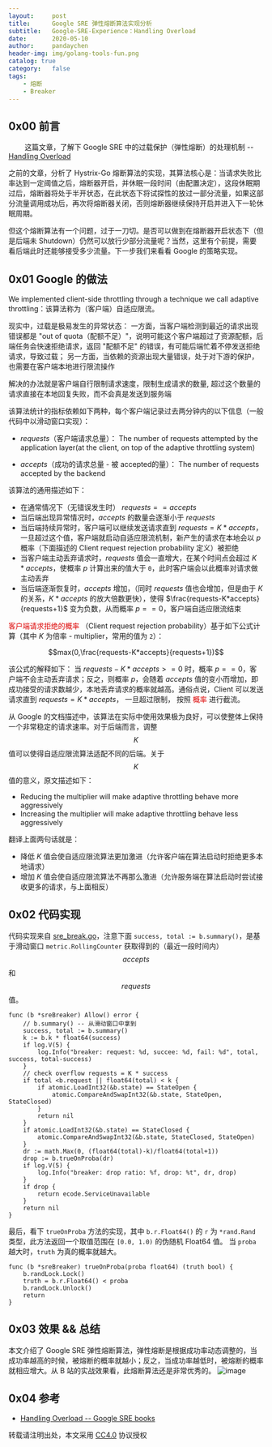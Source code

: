```yaml
---
layout:     post
title:      Google SRE 弹性熔断算法实现分析
subtitle:	Google-SRE-Experience：Handling Overload
date:       2020-05-10
author:     pandaychen
header-img: img/golang-tools-fun.png
catalog: true
category:   false
tags:
	- 熔断
	- Breaker
---
```


##  0x00    前言
&emsp;&emsp; 这篇文章，了解下 Google SRE 中的过载保护（弹性熔断）的处理机制 --[Handling Overload](https://landing.google.com/sre/sre-book/chapters/handling-overload)

之前的文章，分析了 Hystrix-Go 熔断算法的实现，其算法核心是：当请求失败比率达到一定阈值之后，熔断器开启，并休眠一段时间（由配置决定），这段休眠期过后，熔断器将处于半开状态，在此状态下将试探性的放过一部分流量，如果这部分流量调用成功后，再次将熔断器关闭，否则熔断器继续保持开启并进入下一轮休眠周期。

但这个熔断算法有一个问题，过于一刀切。是否可以做到在熔断器开启状态下（但是后端未 Shutdown）仍然可以放行少部分流量呢？当然，这里有个前提，需要看后端此时还能够接受多少流量。下一步我们来看看 Google 的策略实现。

##  0x01    Google 的做法

We implemented client-side throttling through a technique we call adaptive throttling：该算法称为（客户端）自适应限流。

现实中，过载是极易发生的异常状态：
一方面，当客户端检测到最近的请求出现错误都是 "out of quota（配额不足）"，说明可能这个客户端超过了资源配额，后端任务会快速拒绝请求，返回 "配额不足" 的错误，有可能后端忙着不停发送拒绝请求，导致过载；
另一方面，当依赖的资源出现大量错误，处于对下游的保护，也需要在客户端本地进行限流操作

解决的办法就是客户端自行限制请求速度，限制生成请求的数量, 超过这个数量的请求直接在本地回复失败，而不会真是发送到服务端

该算法统计的指标依赖如下两种，每个客户端记录过去两分钟内的以下信息（一般代码中以滑动窗口实现）：
-   $requests$（客户端请求总量）：
The number of requests attempted by the application layer(at the client, on top of the adaptive throttling system)

-   $accepts$（成功的请求总量 - 被 accepted的量）：
The number of requests accepted by the backend

该算法的通用描述如下：
-	在通常情况下（无错误发生时） $requests==accepts$
-	当后端出现异常情况时，$accepts$ 的数量会逐渐小于 $requests$
-	当后端持续异常时，客户端可以继续发送请求直到 $requests=K*accepts$，一旦超过这个值，客户端就启动自适应限流机制，新产生的请求在本地会以 $p$ 概率（下面描述的 Client request rejection probability 定义）被拒绝
-	当客户端主动丢弃请求时，$requests$ 值会一直增大，在某个时间点会超过 $K*accepts$，使概率 $p$ 计算出来的值大于 `0`，此时客户端会以此概率对请求做主动丢弃
-	当后端逐渐恢复时，$accepts$ 增加，（同时 $requests$ 值也会增加，但是由于 $K$ 的关系，$K*accepts$ 的放大倍数更快），使得 $\frac{requests-K*accepts}{requests+1}$ 变为负数，从而概率 $p==0$，客户端自适应限流结束

<font color="#dd0000"> 客户端请求拒绝的概率 </font>（Client request rejection probability）基于如下公式计算（其中 $K$ 为倍率 - multiplier，常用的值为 `2`）：

$$max(0,\frac{requests-K*accepts}{requests+1})$$

该公式的解释如下：
当 $requests-K*accepts>=0$ 时，概率 $p==0$，客户端不会主动丢弃请求；反之，则概率 $p$，会随着 $accepts$ 值的变小而增加，即成功接受的请求数越少，本地丢弃请求的概率就越高。通俗点说，Client 可以发送请求直到 $requests = K * accepts$， 一旦超过限制， 按照 <font color="#dd0000"> 概率</font> 进行截流。

从 Google 的文档描述中，该算法在实际中使用效果极为良好，可以使整体上保持一个非常稳定的请求速率。对于后端而言，调整 $$K$$ 值可以使得自适应限流算法适配不同的后端。关于 $$K$$ 值的意义，原文描述如下：
-   Reducing the multiplier will make adaptive throttling behave more aggressively
-   Increasing the multiplier will make adaptive throttling behave less aggressively

翻译上面两句话就是：
-	降低 $K$ 值会使自适应限流算法更加激进（允许客户端在算法启动时拒绝更多本地请求）
-	增加 $K$ 值会使自适应限流算法不再那么激进（允许服务端在算法启动时尝试接收更多的请求，与上面相反）


##  0x02    代码实现
代码实现来自 [sre_break.go](https://github.com/go-kratos/kratos/blob/master/pkg/net/netutil/breaker/sre_breaker.go#L58)，注意下面 `success, total := b.summary()`，是基于滑动窗口 `metric.RollingCounter` 获取得到的（最近一段时间内） $$accepts$$ 和 $$requests$$ 值。
```golang
func (b *sreBreaker) Allow() error {
	// b.summary() -- 从滑动窗口中拿到
	success, total := b.summary()
	k := b.k * float64(success)
	if log.V(5) {
		log.Info("breaker: request: %d, succee: %d, fail: %d", total, success, total-success)
	}
	// check overflow requests = K * success
	if total <b.request || float64(total) < k {
		if atomic.LoadInt32(&b.state) == StateOpen {
			atomic.CompareAndSwapInt32(&b.state, StateOpen, StateClosed)
		}
		return nil
	}
	if atomic.LoadInt32(&b.state) == StateClosed {
		atomic.CompareAndSwapInt32(&b.state, StateClosed, StateOpen)
	}
	dr := math.Max(0, (float64(total)-k)/float64(total+1))
	drop := b.trueOnProba(dr)
	if log.V(5) {
		log.Info("breaker: drop ratio: %f, drop: %t", dr, drop)
	}
	if drop {
		return ecode.ServiceUnavailable
	}
	return nil
}
```

最后，看下 `trueOnProba` 方法的实现，其中 `b.r.Float64()` 的 `r` 为 `*rand.Rand` 类型，此方法返回一个取值范围在 `[0.0, 1.0)` 的伪随机 Float64 值。
当 `proba` 越大时，`truth` 为真的概率就越大。
```golang
func (b *sreBreaker) trueOnProba(proba float64) (truth bool) {
	b.randLock.Lock()
	truth = b.r.Float64() < proba
	b.randLock.Unlock()
	return
}
```

##  0x03    效果 && 总结
本文介绍了 Google SRE 弹性熔断算法，弹性熔断是根据成功率动态调整的，当成功率越高的时候，被熔断的概率就越小；反之，当成功率越低时，被熔断的概率就相应增大。从 B 站的实战效果看，此熔断算法还是非常优秀的。
![image](https://wx2.sbimg.cn/2020/05/09/sre_breaker_xiaoguo.png)

##  0x04	参考
-   [Handling Overload -- Google SRE books](https://landing.google.com/sre/sre-book/chapters/handling-overload/#eq2101)

转载请注明出处，本文采用 [CC4.0](http://creativecommons.org/licenses/by-nc-nd/4.0/) 协议授权
